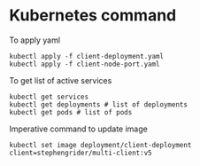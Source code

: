 # Kubernetes command

To apply yaml

```shell script
kubectl apply -f client-deployment.yaml
kubectl apply -f client-node-port.yaml
```

To get list of active services

```shell script
kubectl get services
kubectl get deployments # list of deployments
kubectl get pods # list of pods 
```

Imperative command to update image

```shell script
kubectl set image deployment/client-deployment client=stephengrider/multi-client:v5
```
